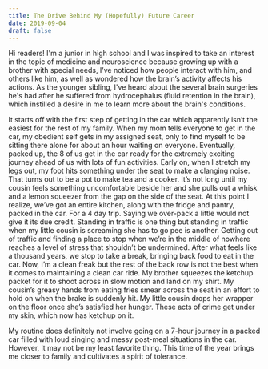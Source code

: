 ```yaml
---
title: The Drive Behind My (Hopefully) Future Career
date: 2019-09-04
draft: false
---
```


Hi readers! I'm a junior in high school and I was inspired to take an interest in the topic of medicine and neuroscience because growing up with a brother with special needs, I’ve noticed how people interact with him, and others like him, as well as wondered how the brain’s activity affects his actions. As the younger sibling, I've heard about the several brain surgeries he's had after he suffered from hydrocephalus (fluid retention in the brain), which instilled a desire in me to learn more about the brain's conditions.

<!---more--->

It starts off with the first step of getting in the car which apparently isn’t the easiest for the rest of my family. When my mom tells everyone to get in the car, my obedient self gets in my assigned seat, only to find myself to be sitting there alone for about an hour waiting on everyone. Eventually, packed up, the 8 of us get in the car ready for the extremely exciting journey ahead of us with lots of fun activities. Early on, when I stretch my legs out, my foot hits something under the seat to make a clanging noise. That turns out to be a pot to make tea and a cooker. It’s not long until my cousin feels something uncomfortable beside her and she pulls out a whisk and a lemon squeezer from the gap on the side of the seat. At this point I realize, we’ve got an entire kitchen, along with the fridge and pantry, packed in the car. For a 4 day trip. Saying we over-pack a little would not give it its due credit. Standing in traffic is one thing but standing in traffic when my little cousin is screaming she has to go pee is another. Getting out of traffic and finding a place to stop when we’re in the middle of nowhere reaches a level of stress that shouldn’t be undermined. After what feels like a thousand years, we stop to take a break, bringing back food to eat in the car. Now, I’m a clean freak but the rest of the back row is not the best when it comes to maintaining a clean car ride. My brother squeezes the ketchup packet for it to shoot across in slow motion and land on my shirt. My cousin’s greasy hands from eating fries smear across the seat in an effort to hold on when the brake is suddenly hit. My little cousin drops her wrapper on the floor once she’s satisfied her hunger. These acts of crime get under my skin, which now has ketchup on it.

My routine does definitely not involve going on a 7-hour journey in a packed car filled with loud singing and messy post-meal situations in the car. However, it may not be my least favorite thing. This time of the year brings me closer to family and cultivates a spirit of tolerance.